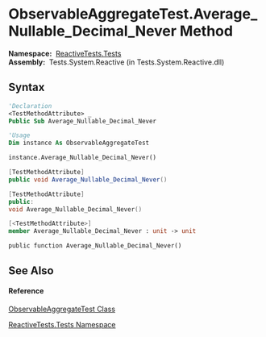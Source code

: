 # ObservableAggregateTest.Average\_Nullable\_Decimal\_Never Method

**Namespace:**  [ReactiveTests.Tests](ReactiveTests.Tests\ReactiveTests.Tests.md)  
**Assembly:**  Tests.System.Reactive (in Tests.System.Reactive.dll)

## Syntax

```vb
'Declaration
<TestMethodAttribute> _
Public Sub Average_Nullable_Decimal_Never
```

```vb
'Usage
Dim instance As ObservableAggregateTest

instance.Average_Nullable_Decimal_Never()
```

```csharp
[TestMethodAttribute]
public void Average_Nullable_Decimal_Never()
```

```c++
[TestMethodAttribute]
public:
void Average_Nullable_Decimal_Never()
```

```fsharp
[<TestMethodAttribute>]
member Average_Nullable_Decimal_Never : unit -> unit 
```

```jscript
public function Average_Nullable_Decimal_Never()
```

## See Also

#### Reference

[ObservableAggregateTest Class](ObservableAggregateTest\ObservableAggregateTest.md)

[ReactiveTests.Tests Namespace](ReactiveTests.Tests\ReactiveTests.Tests.md)




